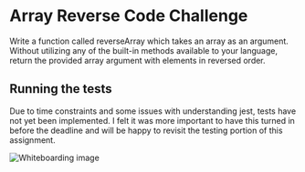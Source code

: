 # Array Reverse Code Challenge

Write a function called reverseArray which takes an array as an argument. Without utilizing any of the built-in methods available to your language, return the provided array argument with elements in reversed order.

## Running the tests

Due to time constraints and some issues with understanding jest, tests have not yet been implemented. I felt it was more important to have this turned in before the deadline and will be happy to revisit the testing portion of this assignment.

![Whiteboarding image](https://github.com/tganyan/data-structures-and-algorithms/blob/array_reverse/array_reverse/img/array_reverse.jpg "Whiteboarding image")